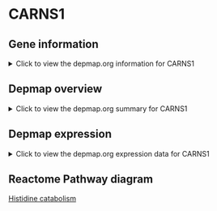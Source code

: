 <h1>CARNS1</h1>

<h2>Gene information</h2>
<details>
  <summary>Click to view the depmap.org information for CARNS1</summary>
  <iframe src="https://depmap.org/portal/gene/CARNS1?tab=about" style="border:none;width:100%;height:800px"></iframe>
</details>

<h2>Depmap overview</h2>
<details>
  <summary>Click to view the depmap.org summary for CARNS1</summary>
  <iframe src="https://depmap.org/portal/gene/CARNS1?tab=overview" style="border:none;width:100%;height:800px"></iframe>
</details>

<h2>Depmap expression</h2>
<details>
  <summary>Click to view the depmap.org expression data for CARNS1</summary>
  <iframe src="https://depmap.org/portal/gene/CARNS1?tab=characterization" style="border:none;width:100%;height:800px"></iframe>
</details>



<h2>Reactome Pathway diagram</h2>
<a href="https://reactome.org/PathwayBrowser/#/R-HSA-70921" target="_BLANK">Histidine catabolism</a>



